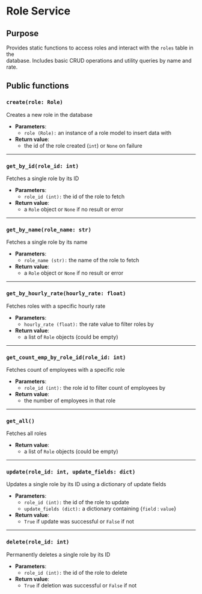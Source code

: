 # Role Service

## Purpose
Provides static functions to access roles and interact with the `roles` table in the  
database. Includes basic CRUD operations and utility queries by name and rate.

## Public functions

### `create(role: Role)`  
Creates a new role in the database  
- **Parameters**:  
    - `role (Role):` an instance of a role model to insert data with  
- **Return value**:  
    - the id of the role created (`int`) or `None` on failure  
---

### `get_by_id(role_id: int)`  
Fetches a single role by its ID  
- **Parameters**:  
    - `role_id (int):` the id of the role to fetch  
- **Return value**:  
    - a `Role` object or `None` if no result or error  
---

### `get_by_name(role_name: str)`  
Fetches a single role by its name  
- **Parameters**:  
    - `role_name (str):` the name of the role to fetch  
- **Return value**:  
    - a `Role` object or `None` if no result or error  
---

### `get_by_hourly_rate(hourly_rate: float)`  
Fetches roles with a specific hourly rate  
- **Parameters**:  
    - `hourly_rate (float):` the rate value to filter roles by  
- **Return value**:  
    - a list of `Role` objects (could be empty)  
---

### `get_count_emp_by_role_id(role_id: int)`  
Fetches count of employees with a specific role  
- **Parameters**:  
    - `role_id (int):` the role id to filter count of employees by  
- **Return value**:  
    - the number of employees in that role
---

### `get_all()`  
Fetches all roles  
- **Return value**:  
    - a list of `Role` objects (could be empty)  
---

### `update(role_id: int, update_fields: dict)`  
Updates a single role by its ID using a dictionary of update fields  
- **Parameters**:  
    - `role_id (int):` the id of the role to update  
    - `update_fields (dict):` a dictionary containing {`field` : `value`}  
- **Return value**:  
    - `True` if update was successful or `False` if not  
---

### `delete(role_id: int)`  
Permanently deletes a single role by its ID  
- **Parameters**:  
    - `role_id (int):` the id of the role to delete  
- **Return value**:  
    - `True` if deletion was successful or `False` if not  
